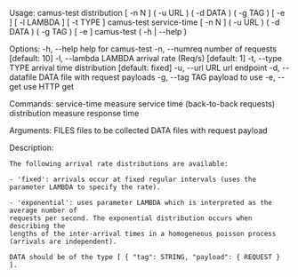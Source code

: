 Usage:
    camus-test distribution [ -n N ] ( -u URL ) ( -d DATA ) ( -g TAG ) [ -e ] [ -l LAMBDA ] [ -t TYPE ]
    camus-test service-time [ -n N ] ( -u URL ) ( -d DATA ) ( -g TAG ) [ -e ]
    camus-test ( -h | --help )

Options:
    -h, --help              help for camus-test
    -n, --numreq            number of requests             [default: 10]
    -l, --lambda LAMBDA     arrival rate (Req/s)           [default: 1]
    -t, --type TYPE         arrival time distribution      [default: fixed]
    -u, --url URL           url endpoint
    -d, --datafile DATA     file with request payloads
    -g, --tag TAG           payload to use
    -e, --get               use HTTP get

Commands:
    service-time            measure service time (back-to-back requests)
    distribution            measure response time

Arguments:
    FILES                   files to be collected
    DATA                    files with request payload

Description:

    The following arrival rate distributions are available:

    - 'fixed': arrivals occur at fixed regular intervals (uses the parameter LAMBDA to specify the rate).

    - 'exponential': uses parameter LAMBDA which is interpreted as the average number of
    requests per second. The exponential distribution occurs when describing the
    lengths of the inter-arrival times in a homogeneous poisson process
    (arrivals are independent).

    DATA should be of the type [ { "tag": STRING, "payload": { REQUEST } ].

